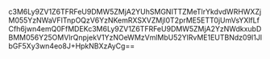 c3M6Ly9ZV1Z6TFRFeU9DMW5ZMjA2YUhSMGNITTZMeTlrYkdvdWRHWXZjM055YzNWaVFITnpOQzV6YzNKemRXSXVZMjl0T2prME5ETT0jUmVsYXlfLfCfh6jwn4emQ0FfMDEKc3M6Ly9ZV1Z6TFRFeU9DMW5ZMjA2YzNWdkxubDBMM056Y25OMVlrQnpjekV1YzNOeWMzVmlMbU52YlRvME1EUTBNdz09I1JlbGF5Xy3wn4eo8J+HpkNBXzAyCg==